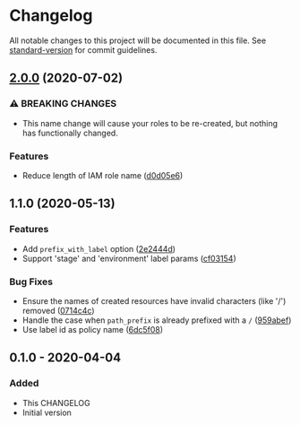# Changelog

All notable changes to this project will be documented in this file. See [standard-version](https://github.com/conventional-changelog/standard-version) for commit guidelines.

## [2.0.0](https://gitlab.com/guardianproject-ops/terraform-aws-ssm-param-store-iam/compare/1.1.0...2.0.0) (2020-07-02)


### ⚠ BREAKING CHANGES

* This name change will cause your roles to be
re-created, but nothing has functionally changed.

### Features

* Reduce length of IAM role name ([d0d05e6](https://gitlab.com/guardianproject-ops/terraform-aws-ssm-param-store-iam/commit/d0d05e6d57a8716091f0bf4f5c2bc7e1a4181393))

## 1.1.0 (2020-05-13)


### Features

* Add `prefix_with_label` option ([2e2444d](https://gitlab.com/guardianproject-ops/terraform-aws-ssm-param-store-iam/commit/2e2444d0807cb8eba8ad4a7c475ab13c80ec02c2))
* Support 'stage' and 'environment' label params ([cf03154](https://gitlab.com/guardianproject-ops/terraform-aws-ssm-param-store-iam/commit/cf03154543fe2444f9bdc4ebb6173ac99deca45b))


### Bug Fixes

* Ensure the names of created resources have invalid characters (like '/') removed ([0714c4c](https://gitlab.com/guardianproject-ops/terraform-aws-ssm-param-store-iam/commit/0714c4c3081335ca0f84dd99ae6ddb3f968a1425))
* Handle the case when `path_prefix` is already prefixed with a `/` ([959abef](https://gitlab.com/guardianproject-ops/terraform-aws-ssm-param-store-iam/commit/959abef82e32b5017cac279058a7b34ab2561e16))
* Use label id as policy name ([6dc5f08](https://gitlab.com/guardianproject-ops/terraform-aws-ssm-param-store-iam/commit/6dc5f08a7c95362a4908f05e01830b5d31af1e33))

## 0.1.0 - 2020-04-04

### Added

- This CHANGELOG
- Initial version
